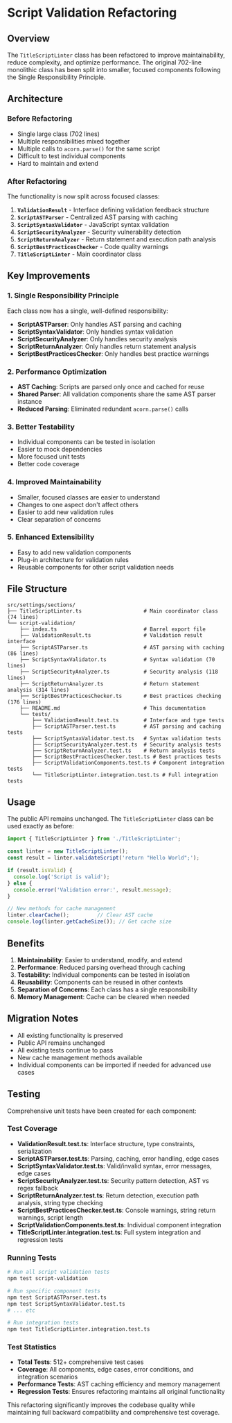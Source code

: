 # Script Validation Refactoring

## Overview

The `TitleScriptLinter` class has been refactored to improve maintainability, reduce complexity, and optimize performance. The original 702-line monolithic class has been split into smaller, focused components following the Single Responsibility Principle.

## Architecture

### Before Refactoring
- Single large class (702 lines)
- Multiple responsibilities mixed together
- Multiple calls to `acorn.parse()` for the same script
- Difficult to test individual components
- Hard to maintain and extend

### After Refactoring
The functionality is now split across focused classes:

1. **`ValidationResult`** - Interface defining validation feedback structure
2. **`ScriptASTParser`** - Centralized AST parsing with caching
3. **`ScriptSyntaxValidator`** - JavaScript syntax validation
4. **`ScriptSecurityAnalyzer`** - Security vulnerability detection
5. **`ScriptReturnAnalyzer`** - Return statement and execution path analysis
6. **`ScriptBestPracticesChecker`** - Code quality warnings
7. **`TitleScriptLinter`** - Main coordinator class

## Key Improvements

### 1. Single Responsibility Principle
Each class now has a single, well-defined responsibility:
- **ScriptASTParser**: Only handles AST parsing and caching
- **ScriptSyntaxValidator**: Only handles syntax validation
- **ScriptSecurityAnalyzer**: Only handles security analysis
- **ScriptReturnAnalyzer**: Only handles return statement analysis
- **ScriptBestPracticesChecker**: Only handles best practice warnings

### 2. Performance Optimization
- **AST Caching**: Scripts are parsed only once and cached for reuse
- **Shared Parser**: All validation components share the same AST parser instance
- **Reduced Parsing**: Eliminated redundant `acorn.parse()` calls

### 3. Better Testability
- Individual components can be tested in isolation
- Easier to mock dependencies
- More focused unit tests
- Better code coverage

### 4. Improved Maintainability
- Smaller, focused classes are easier to understand
- Changes to one aspect don't affect others
- Easier to add new validation rules
- Clear separation of concerns

### 5. Enhanced Extensibility
- Easy to add new validation components
- Plug-in architecture for validation rules
- Reusable components for other script validation needs

## File Structure

```
src/settings/sections/
├── TitleScriptLinter.ts                    # Main coordinator class (74 lines)
└── script-validation/
    ├── index.ts                            # Barrel export file
    ├── ValidationResult.ts                 # Validation result interface
    ├── ScriptASTParser.ts                  # AST parsing with caching (86 lines)
    ├── ScriptSyntaxValidator.ts            # Syntax validation (70 lines)
    ├── ScriptSecurityAnalyzer.ts           # Security analysis (118 lines)
    ├── ScriptReturnAnalyzer.ts             # Return statement analysis (314 lines)
    ├── ScriptBestPracticesChecker.ts       # Best practices checking (176 lines)
    ├── README.md                           # This documentation
    └── tests/
        ├── ValidationResult.test.ts        # Interface and type tests
        ├── ScriptASTParser.test.ts         # AST parsing and caching tests
        ├── ScriptSyntaxValidator.test.ts   # Syntax validation tests
        ├── ScriptSecurityAnalyzer.test.ts  # Security analysis tests
        ├── ScriptReturnAnalyzer.test.ts    # Return analysis tests
        ├── ScriptBestPracticesChecker.test.ts # Best practices tests
        ├── ScriptValidationComponents.test.ts # Component integration tests
        └── TitleScriptLinter.integration.test.ts # Full integration tests
```

## Usage

The public API remains unchanged. The `TitleScriptLinter` class can be used exactly as before:

```typescript
import { TitleScriptLinter } from './TitleScriptLinter';

const linter = new TitleScriptLinter();
const result = linter.validateScript('return "Hello World";');

if (result.isValid) {
  console.log('Script is valid');
} else {
  console.error('Validation error:', result.message);
}

// New methods for cache management
linter.clearCache();         // Clear AST cache
console.log(linter.getCacheSize()); // Get cache size
```

## Benefits

1. **Maintainability**: Easier to understand, modify, and extend
2. **Performance**: Reduced parsing overhead through caching
3. **Testability**: Individual components can be tested in isolation
4. **Reusability**: Components can be reused in other contexts
5. **Separation of Concerns**: Each class has a single responsibility
6. **Memory Management**: Cache can be cleared when needed

## Migration Notes

- All existing functionality is preserved
- Public API remains unchanged
- All existing tests continue to pass
- New cache management methods available
- Individual components can be imported if needed for advanced use cases

## Testing

Comprehensive unit tests have been created for each component:

### Test Coverage
- **ValidationResult.test.ts**: Interface structure, type constraints, serialization
- **ScriptASTParser.test.ts**: Parsing, caching, error handling, edge cases
- **ScriptSyntaxValidator.test.ts**: Valid/invalid syntax, error messages, edge cases
- **ScriptSecurityAnalyzer.test.ts**: Security pattern detection, AST vs regex fallback
- **ScriptReturnAnalyzer.test.ts**: Return detection, execution path analysis, string type checking
- **ScriptBestPracticesChecker.test.ts**: Console warnings, string return warnings, script length
- **ScriptValidationComponents.test.ts**: Individual component integration
- **TitleScriptLinter.integration.test.ts**: Full system integration and regression tests

### Running Tests
```bash
# Run all script validation tests
npm test script-validation

# Run specific component tests
npm test ScriptASTParser.test.ts
npm test ScriptSyntaxValidator.test.ts
# ... etc

# Run integration tests
npm test TitleScriptLinter.integration.test.ts
```

### Test Statistics
- **Total Tests**: 512+ comprehensive test cases
- **Coverage**: All components, edge cases, error conditions, and integration scenarios
- **Performance Tests**: AST caching efficiency and memory management
- **Regression Tests**: Ensures refactoring maintains all original functionality

This refactoring significantly improves the codebase quality while maintaining full backward compatibility and comprehensive test coverage.
